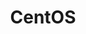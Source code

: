 ---
image:
  featured: 'true'
  path: /assets/images/projects/centos.png
permalink: /engineering/projects/centos/
project_link_name: centos
project_maintainers: ''
project_stats: 'false'
project_url: https://www.centos.org/
title: CentOS
display: false
---